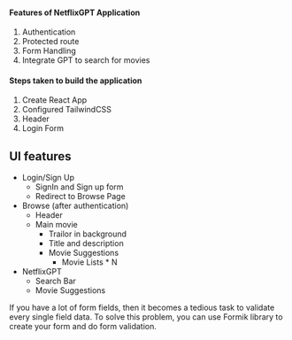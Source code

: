 #### Features of NetflixGPT Application

1. Authentication
2. Protected route
3. Form Handling
4. Integrate GPT to search for movies

#### Steps taken to build the application

1. Create React App
2. Configured TailwindCSS
3. Header
4. Login Form

## UI features

- Login/Sign Up
  - SignIn and Sign up form
  - Redirect to Browse Page
- Browse (after authentication)
  - Header
  - Main movie
    - Trailor in background
    - Title and description
    * Movie Suggestions
      - Movie Lists \* N
- NetflixGPT
  - Search Bar
  - Movie Suggestions


If you have a lot of form fields, then it becomes a tedious task to validate every single field data. To solve this problem, you can use Formik library to create your form and do form validation.